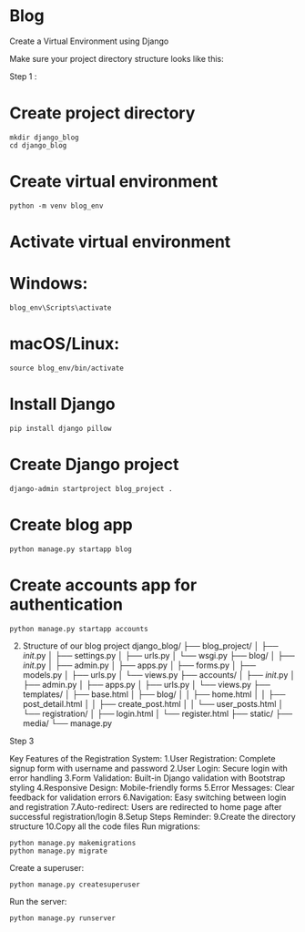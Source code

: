 # Blog

Create a Virtual Environment using Django

Make sure your project directory structure looks like this:

Step 1 :
# Create project directory
    mkdir django_blog
    cd django_blog

# Create virtual environment
    python -m venv blog_env

# Activate virtual environment
# Windows:
    blog_env\Scripts\activate
# macOS/Linux:
    source blog_env/bin/activate

# Install Django
    pip install django pillow

# Create Django project
    django-admin startproject blog_project .

# Create blog app
    python manage.py startapp blog

# Create accounts app for authentication
    python manage.py startapp accounts




2. Structure of our blog project 
django_blog/
├── blog_project/
│   ├── _init_.py
│   ├── settings.py
│   ├── urls.py
│   └── wsgi.py
├── blog/
│   ├── _init_.py
│   ├── admin.py
│   ├── apps.py
│   ├── forms.py
│   ├── models.py
│   ├── urls.py
│   └── views.py
├── accounts/
│   ├── _init_.py
│   ├── admin.py
│   ├── apps.py
│   ├── urls.py
│   └── views.py
├── templates/
│   ├── base.html
│   ├── blog/
│   │   ├── home.html
│   │   ├── post_detail.html
│   │   ├── create_post.html
│   │   └── user_posts.html
│   └── registration/
│       ├── login.html
│       └── register.html
├── static/
├── media/
└── manage.py

Step 3

Key Features of the Registration System:
    1.User Registration: Complete signup form with username and password
    2.User Login: Secure login with error handling
    3.Form Validation: Built-in Django validation with Bootstrap styling
    4.Responsive Design: Mobile-friendly forms
    5.Error Messages: Clear feedback for validation errors
    6.Navigation: Easy switching between login and registration
    7.Auto-redirect: Users are redirected to home page after successful registration/login
    8.Setup Steps Reminder:
    9.Create the directory structure
    10.Copy all the code files
 Run migrations:

    python manage.py makemigrations
    python manage.py migrate
    
Create a superuser:

    python manage.py createsuperuser
    
Run the server:

    python manage.py runserver
